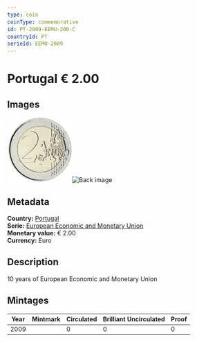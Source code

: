 ```yaml
---
type: coin
coinType: commemorative
id: PT-2009-EEMU-200-C
countryId: PT
serieId: EEMU-2009
---
```


# Portugal € 2.00

## Images

<img src="../../Images/common-2007-200.webp" height="150" alt="Front image"><img src="Images/PT-2009-200-000.webp" height="150" alt="Back image">

## Metadata

**Country:** [Portugal](../../Countries/Portugal/index.md)\
**Serie:** [European Economic and Monetary Union](index.md)\
**Monetary value:** € 2.00\
**Currency:** Euro

## Description
10 years of European Economic and Monetary Union

## Mintages

| Year | Mintmark | Circulated | Brilliant Uncirculated | Proof |
| ---- | -------- | ---------- | ---------------------- | ----- |
| 2009 |  | 0| 0 | 0 |
